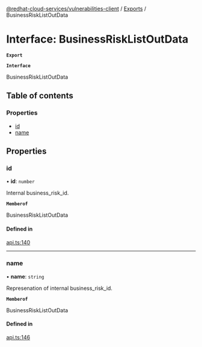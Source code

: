 [@redhat-cloud-services/vulnerabilities-client](../README.md) / [Exports](../modules.md) / BusinessRiskListOutData

# Interface: BusinessRiskListOutData

**`Export`**

**`Interface`**

BusinessRiskListOutData

## Table of contents

### Properties

- [id](BusinessRiskListOutData.md#id)
- [name](BusinessRiskListOutData.md#name)

## Properties

### id

• **id**: `number`

Internal business_risk_id.

**`Memberof`**

BusinessRiskListOutData

#### Defined in

[api.ts:140](https://github.com/RedHatInsights/javascript-clients/blob/master/packages/vulnerabilities/git-api/api.ts#L140)

___

### name

• **name**: `string`

Represenation of internal business_risk_id.

**`Memberof`**

BusinessRiskListOutData

#### Defined in

[api.ts:146](https://github.com/RedHatInsights/javascript-clients/blob/master/packages/vulnerabilities/git-api/api.ts#L146)
